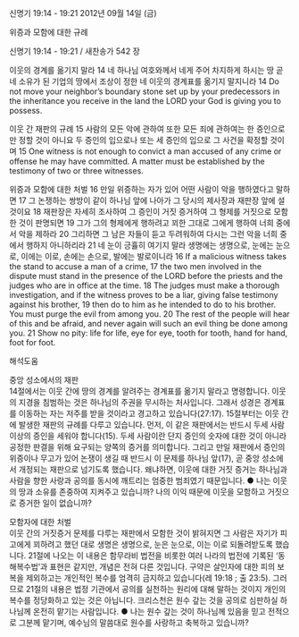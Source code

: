 신명기 19:14 - 19:21 
2012년 09월 14일 (금)

위증과 모함에 대한 규례



신명기 19:14 - 19:21 / 새찬송가 542 장


이웃의 경계를 옮기지 말라 
14 네 하나님 여호와께서 네게 주어 차지하게 하시는 땅 곧 네 소유가 된 기업의 땅에서 조상이 정한 네 이웃의 경계표를 옮기지 말지니라
14 Do not move your neighbor’s boundary stone set up by your predecessors in the inheritance you receive in the land the LORD your God is giving you to possess. 

이웃 간 재판의 규례 
15 사람의 모든 악에 관하여 또한 모든 죄에 관하여는 한 증인으로만 정할 것이 아니요 두 증인의 입으로나 또는 세 증인의 입으로 그 사건을 확정할 것이며
15 One witness is not enough to convict a man accused of any crime or offense he may have committed. A matter must be established by the testimony of two or three witnesses. 

위증과 모함에 대한 처벌
16 만일 위증하는 자가 있어 어떤 사람이 악을 행하였다고 말하면 17 그 논쟁하는 쌍방이 같이 하나님 앞에 나아가 그 당시의 제사장과 재판장 앞에 설 것이요 18 재판장은 자세히 조사하여 그 증인이 거짓 증거하여 그 형제를 거짓으로 모함한 것이 판명되면 19 그가 그의 형제에게 행하려고 꾀한 그대로 그에게 행하여 너희 중에서 악을 제하라 20 그리하면 그 남은 자들이 듣고 두려워하여 다시는 그런 악을 너희 중에서 행하지 아니하리라 21 네 눈이 긍휼히 여기지 말라 생명에는 생명으로, 눈에는 눈으로, 이에는 이로, 손에는 손으로, 발에는 발로이니라
16 If a malicious witness takes the stand to accuse a man of a crime, 17 the two men involved in the dispute must stand in the presence of the LORD before the priests and the judges who are in office at the time. 18 The judges must make a thorough investigation, and if the witness proves to be a liar, giving false testimony against his brother, 19 then do to him as he intended to do to his brother. You must purge the evil from among you. 20 The rest of the people will hear of this and be afraid, and never again will such an evil thing be done among you. 21 Show no pity: life for life, eye for eye, tooth for tooth, hand for hand, foot for foot.

해석도움





중앙 성소에서의 재판  
14절에서는 이웃 간에 땅의 경계를 알려주는 경계표를 옮기지 말라고 명령합니다. 이웃의 지경을 침범하는 것은 하나님의 주권을 무시하는 처사입니다. 그래서 성경은 경계표를 이동하는 자는 저주를 받을 것이라고 경고하고 있습니다(27:17). 15절부터는 이웃 간에 발생한 재판의 규례를 다루고 있습니다. 먼저, 이 같은 재판에서는 반드시 두세 사람 이상의 증인을 세워야 합니다(15). 두세 사람이란 단지 증인의 숫자에 대한 것이 아니라 공정한 판결을 위해 요구되는 양쪽의 증거를 의미합니다. 그리고 만일 재판에서 증인의 위증이나 무고가 있어 논쟁이 생길 때 반드시 이 문제를 하나님 앞(17), 곧 중앙 성소에서 개정되는 재판으로 넘기도록 했습니다. 왜냐하면, 이웃에 대한 거짓 증거는 하나님과 사람을 향한 사랑과 공의를 동시에 깨트리는 엄중한 범죄였기 때문입니다.
● 나는 이웃의 땅과 소유를 존중하여 지켜주고 있습니까? 나의 이익 때문에 이웃을 모함하고 거짓으로 증거한 일이 없습니까?

모함자에 대한 처벌  
이웃 간의 거짓증거 문제를 다루는 재판에서 모함한 것이 밝혀지면 그 사람은 자기가 피고에게 꾀하려고 했던 대로 생명은 생명으로, 눈은 눈으로, 이는 이로 되돌려받도록 했습니다. 21절에 나오는 이 내용은 함무라비 법전을 비롯한 여러 나라의 법전에 기록된 ‘동해복수법’과 표현은 같지만, 개념은 전혀 다른 것입니다. 구약은 살인자에 대한 피의 보복을 제외하고는 개인적인 복수를 엄격히 금지하고 있습니다(레 19:18 ; 출 23:5). 그러므로 21절의 내용은 법정 기관에서 공의를 실천하는 원리에 대해 말하는 것이지 개인의 복수를 정당화하고 있는 것은 아닙니다. 크리스천은 원수 갚는 것을 공의로 심판하실 하나님께 온전히 맡기는 사람입니다.
● 나는 원수 갚는 것이 하나님께 있음을 믿고 전적으로 그분께 맡기며, 예수님의 말씀대로 원수를 사랑하고 축복하고 있습니까?